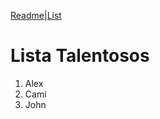 [Readme](./)|[List](https://alexdoa.github.io/labAWSalex/list)
# Lista Talentosos
1. Alex
2. Cami
3. John
